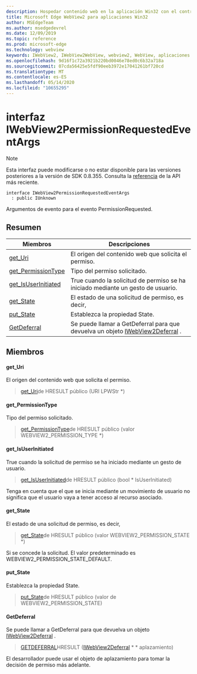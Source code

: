 ```yaml
---
description: Hospedar contenido web en la aplicación Win32 con el control Microsoft Edge WebView2
title: Microsoft Edge WebView2 para aplicaciones Win32
author: MSEdgeTeam
ms.author: msedgedevrel
ms.date: 12/09/2019
ms.topic: reference
ms.prod: microsoft-edge
ms.technology: webview
keywords: IWebView2, IWebView2WebView, webview2, WebView, aplicaciones Win32, Win32, Edge
ms.openlocfilehash: 9d16f1c72a3921b220bd0046e78ed0c6b32a718a
ms.sourcegitcommit: 07cda56425e5fdf90eeb3972e17041261bf720cd
ms.translationtype: MT
ms.contentlocale: es-ES
ms.lasthandoff: 05/14/2020
ms.locfileid: "10655295"
---
```

# interfaz IWebView2PermissionRequestedEventArgs 

> [!NOTE]
> Esta interfaz puede modificarse o no estar disponible para las versiones posteriores a la versión de SDK 0.8.355. Consulta la [referencia](../../../webview2-api-reference.md) de la API más reciente.

```
interface IWebView2PermissionRequestedEventArgs
  : public IUnknown
```

Argumentos de evento para el evento PermissionRequested.

## Resumen

 Miembros                        | Descripciones
--------------------------------|---------------------------------------------
[get_Uri](#get_uri) | El origen del contenido web que solicita el permiso.
[get_PermissionType](#get_permissiontype) | Tipo del permiso solicitado.
[get_IsUserInitiated](#get_isuserinitiated) | True cuando la solicitud de permiso se ha iniciado mediante un gesto de usuario.
[get_State](#get_state) | El estado de una solicitud de permiso, es decir,
[put_State](#put_state) | Establezca la propiedad State.
[GetDeferral](#getdeferral) | Se puede llamar a GetDeferral para que devuelva un objeto [IWebView2Deferral](IWebView2Deferral.md) .

## Miembros

#### get_Uri 

El origen del contenido web que solicita el permiso.

> [get_Uri](#get_uri)de HRESULT público (URI LPWStr *)

#### get_PermissionType 

Tipo del permiso solicitado.

> [get_PermissionType](#get_permissiontype)de HRESULT público (valor WEBVIEW2_PERMISSION_TYPE *)

#### get_IsUserInitiated 

True cuando la solicitud de permiso se ha iniciado mediante un gesto de usuario.

> [get_IsUserInitiated](#get_isuserinitiated)de HRESULT público (bool * IsUserInitiated)

Tenga en cuenta que el que se inicia mediante un movimiento de usuario no significa que el usuario vaya a tener acceso al recurso asociado.

#### get_State 

El estado de una solicitud de permiso, es decir,

> [get_State](#get_state)de HRESULT público (valor WEBVIEW2_PERMISSION_STATE *)

Si se concede la solicitud. El valor predeterminado es WEBVIEW2_PERMISSION_STATE_DEFAULT.

#### put_State 

Establezca la propiedad State.

> [put_State](#put_state)de HRESULT público (valor de WEBVIEW2_PERMISSION_STATE)

#### GetDeferral 

Se puede llamar a GetDeferral para que devuelva un objeto [IWebView2Deferral](IWebView2Deferral.md) .

> [GETDEFERRAL](#getdeferral)HRESULT ([IWebView2Deferral](IWebView2Deferral.md) * * aplazamiento)

El desarrollador puede usar el objeto de aplazamiento para tomar la decisión de permiso más adelante.

